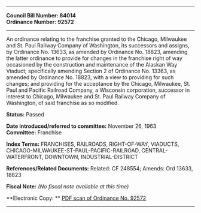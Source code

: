 * * * * *  
  
**Council Bill Number: [](#h0)[](#h2)84014**   
**Ordinance Number: 92572**  
  
* * * * *  
  
An ordinance relating to the franchise granted to the Chicago, Milwaukee and St. Paul Railway Company of Washington, its successors and assigns, by Ordinance No. 13633, as amended by Ordinance No. 18823, amending the latter ordinance to provide for changes in the franchise right of way occasioned by the construction and maintenance of the Alaskan Way Viaduct; specifically amending Section 2 of Ordinance No. 13363, as amended by Ordinance No. 18823, with a view to providing for such changes; and providing for the acceptance by the Chicago, Milwaukee, St. Paul and Pacific Railroad Company, a Wisconsin corporation, successor in interest to Chicago, Milwaukee and St. Paul Railway Company of Washington, of said franchise as so modified.  
  
**Status:** Passed   
  
**Date introduced/referred to committee:** November 26, 1963   
**Committee:** Franchise   
  
**Index Terms:** FRANCHISES, RAILROADS, RIGHT-OF-WAY, VIADUCTS, CHICAGO-MILWAUKEE-ST-PAUL-PACIFIC-RAILROAD, CENTRAL-WATERFRONT, DOWNTOWN, INDUSTRIAL-DISTRICT  
  
**References/Related Documents:** Related: CF 248554; Amends: Ord 13633, 18823  
  
**Fiscal Note:** *(No fiscal note available at this time)*  
  
**Electronic Copy: ** [PDF scan of Ordinance No. 92572](/~archives/Ordinances/Ord_92572.pdf)  
  
* * * * *  
